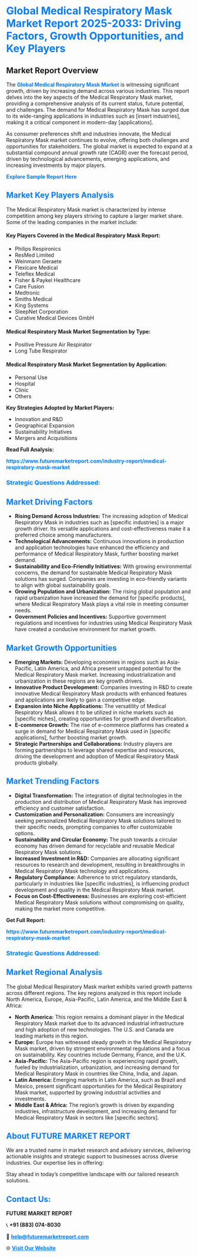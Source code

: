 <h1 style="color: #007BFF;">Global Medical Respiratory Mask Market Report 2025-2033: Driving Factors, Growth Opportunities, and Key Players</h1>

<section id="overview">
<h2>Market Report Overview</h2>
<p>The <a href="https://www.futuremarketreport.com/industry-report/medical-respiratory-mask-market" style="color: #007BFF; text-decoration: none;"><strong>Global Medical Respiratory Mask Market</strong></a> is witnessing significant growth, driven by increasing demand across various industries. This report delves into the key aspects of the Medical Respiratory Mask market, providing a comprehensive analysis of its current status, future potential, and challenges. The demand for Medical Respiratory Mask has surged due to its wide-ranging applications in industries such as [insert industries], making it a critical component in modern-day [applications].</p>
<p>As consumer preferences shift and industries innovate, the Medical Respiratory Mask market continues to evolve, offering both challenges and opportunities for stakeholders. The global market is expected to expand at a substantial compound annual growth rate (CAGR) over the forecast period, driven by technological advancements, emerging applications, and increasing investments by major players.</p>
</section>

<section id="overview">
<p><a href="https://www.futuremarketreport.com/request-sample/reportId=52736" style="color: #007BFF; text-decoration: none;"><strong>Explore Sample Report Here</strong></a></p>
</section>

<section id="key-players">
<h2 style="color: #007BFF;">Market Key Players Analysis</h2>
<p>The Medical Respiratory Mask market is characterized by intense competition among key players striving to capture a larger market share. Some of the leading companies in the market include:</p>
<h4>Key Players Covered in the Medical Respiratory Mask Report:</h4>
<ul><li>Philips Respironics</li><li>ResMed Limited</li><li>Weinmann Geraete</li><li>Flexicare Medical</li><li>Teleflex Medical</li><li>Fisher &amp; Paykel Healthcare</li><li>Care Fusion</li><li>Medtronic</li><li>Smiths Medical</li><li>King Systems</li><li>SleepNet Corporation</li><li>Curative Medical Devices GmbH</li></ul>
<h4>Medical Respiratory Mask Market Segmentation by Type:</h4>
<ul><li>Positive Pressure Air Respirator</li><li>Long Tube Respirator</li></ul>

<h4>Medical Respiratory Mask Market Segmentation by Application:</h4>
<ul><li>Personal Use</li><li>Hospital</li><li>Clinic</li><li>Others</li></ul>
<p><strong>Key Strategies Adopted by Market Players:</strong></p>
<ul>
<li>Innovation and R&D</li>
<li>Geographical Expansion</li>
<li>Sustainability Initiatives</li>
<li>Mergers and Acquisitions</li>
</ul>
</section>

<section>
<p><strong>Read Full Analysis: </strong></p><a href="https://www.futuremarketreport.com/industry-report/medical-respiratory-mask-market" style="color: #007BFF; text-decoration: none;"><strong>https://www.futuremarketreport.com/industry-report/medical-respiratory-mask-market</strong></a>
<h3 style="color: #007BFF;">Strategic Questions Addressed:</h3>
</section>

<section id="driving-factors">
<h2 style="color: #007BFF;">Market Driving Factors</h2>
<ul>
<li><strong>Rising Demand Across Industries:</strong> The increasing adoption of Medical Respiratory Mask in industries such as [specific industries] is a major growth driver. Its versatile applications and cost-effectiveness make it a preferred choice among manufacturers.</li>
<li><strong>Technological Advancements:</strong> Continuous innovations in production and application technologies have enhanced the efficiency and performance of Medical Respiratory Mask, further boosting market demand.</li>
<li><strong>Sustainability and Eco-Friendly Initiatives:</strong> With growing environmental concerns, the demand for sustainable Medical Respiratory Mask solutions has surged. Companies are investing in eco-friendly variants to align with global sustainability goals.</li>
<li><strong>Growing Population and Urbanization:</strong> The rising global population and rapid urbanization have increased the demand for [specific products], where Medical Respiratory Mask plays a vital role in meeting consumer needs.</li>
<li><strong>Government Policies and Incentives:</strong> Supportive government regulations and incentives for industries using Medical Respiratory Mask have created a conducive environment for market growth.</li>
</ul>
</section>

<section id="growth-opportunities">
<h2 style="color: #007BFF;">Market Growth Opportunities</h2>
<ul>
<li><strong>Emerging Markets:</strong> Developing economies in regions such as Asia-Pacific, Latin America, and Africa present untapped potential for the Medical Respiratory Mask market. Increasing industrialization and urbanization in these regions are key growth drivers.</li>
<li><strong>Innovative Product Development:</strong> Companies investing in R&D to create innovative Medical Respiratory Mask products with enhanced features and applications are likely to gain a competitive edge.</li>
<li><strong>Expansion into Niche Applications:</strong> The versatility of Medical Respiratory Mask allows it to be utilized in niche markets such as [specific niches], creating opportunities for growth and diversification.</li>
<li><strong>E-commerce Growth:</strong> The rise of e-commerce platforms has created a surge in demand for Medical Respiratory Mask used in [specific applications], further boosting market growth.</li>
<li><strong>Strategic Partnerships and Collaborations:</strong> Industry players are forming partnerships to leverage shared expertise and resources, driving the development and adoption of Medical Respiratory Mask products globally.</li>
</ul>
</section>

<section id="trending-factors">
<h2 style="color: #007BFF;">Market Trending Factors</h2>
<ul>
<li><strong>Digital Transformation:</strong> The integration of digital technologies in the production and distribution of Medical Respiratory Mask has improved efficiency and customer satisfaction.</li>
<li><strong>Customization and Personalization:</strong> Consumers are increasingly seeking personalized Medical Respiratory Mask solutions tailored to their specific needs, prompting companies to offer customizable options.</li>
<li><strong>Sustainability and Circular Economy:</strong> The push towards a circular economy has driven demand for recyclable and reusable Medical Respiratory Mask solutions.</li>
<li><strong>Increased Investment in R&D:</strong> Companies are allocating significant resources to research and development, resulting in breakthroughs in Medical Respiratory Mask technology and applications.</li>
<li><strong>Regulatory Compliance:</strong> Adherence to strict regulatory standards, particularly in industries like [specific industries], is influencing product development and quality in the Medical Respiratory Mask market.</li>
<li><strong>Focus on Cost-Effectiveness:</strong> Businesses are exploring cost-efficient Medical Respiratory Mask solutions without compromising on quality, making the market more competitive.</li>
</ul>
</section>

<section>
<p><strong>Get Full Report: </strong></p><a href="https://www.futuremarketreport.com/industry-report/medical-respiratory-mask-market" style="color: #007BFF; text-decoration: none;"><strong>https://www.futuremarketreport.com/industry-report/medical-respiratory-mask-market</strong></a>
<h3 style="color: #007BFF;">Strategic Questions Addressed:</h3>
</section>


<section id="regional-analysis">
<h2 style="color: #007BFF;">Market Regional Analysis</h2>
<p>The global Medical Respiratory Mask market exhibits varied growth patterns across different regions. The key regions analyzed in this report include North America, Europe, Asia-Pacific, Latin America, and the Middle East & Africa:</p>
<ul>
<li><strong>North America:</strong> This region remains a dominant player in the Medical Respiratory Mask market due to its advanced industrial infrastructure and high adoption of new technologies. The U.S. and Canada are leading markets in this region.</li>
<li><strong>Europe:</strong> Europe has witnessed steady growth in the Medical Respiratory Mask market, driven by stringent environmental regulations and a focus on sustainability. Key countries include Germany, France, and the U.K.</li>
<li><strong>Asia-Pacific:</strong> The Asia-Pacific region is experiencing rapid growth, fueled by industrialization, urbanization, and increasing demand for Medical Respiratory Mask in countries like China, India, and Japan.</li>
<li><strong>Latin America:</strong> Emerging markets in Latin America, such as Brazil and Mexico, present significant opportunities for the Medical Respiratory Mask market, supported by growing industrial activities and investments.</li>
<li><strong>Middle East & Africa:</strong> The region’s growth is driven by expanding industries, infrastructure development, and increasing demand for Medical Respiratory Mask in sectors like [specific sectors].</li>
</ul>
</section>

<footer>
<h2 style="color: #007BFF;">About FUTURE MARKET REPORT</h2>
<p>We are a trusted name in market research and advisory services, delivering actionable insights and strategic support to businesses across diverse industries. Our expertise lies in offering:</p>

<p>Stay ahead in today’s competitive landscape with our tailored research solutions.</p>

<h2 style="color: #007BFF;">Contact Us:</h2>
<p><strong>FUTURE MARKET REPORT</strong></p>
<p>📞 <strong>+91 (883) 074-8030</strong></p>
<p>📧 <strong><a href="mailto:help@futuremarketreport.com" style="color: #007BFF;">help@futuremarketreport.com</a></strong></p>
<p>🌐 <strong><a href="https://www.futuremarketreport.com/" style="color: #007BFF;">Visit Our Website</a></strong></p>
</footer>